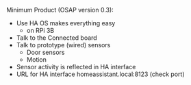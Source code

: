 Minimum Product (OSAP version 0.3):
- Use HA OS makes everything easy
    - on RPi 3B
- Talk to the Connected board
- Talk to prototype (wired) sensors
    - Door sensors
    - Motion
- Sensor activity is reflected in HA interface
- URL for HA interface homeassistant.local:8123 (check port)



